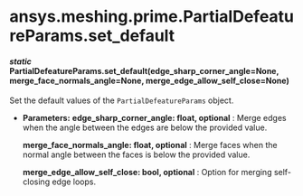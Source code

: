 # ansys.meshing.prime.PartialDefeatureParams.set_default



#### *static* PartialDefeatureParams.set_default(edge_sharp_corner_angle=None, merge_face_normals_angle=None, merge_edge_allow_self_close=None)

Set the default values of the `PartialDefeatureParams` object.

* **Parameters:**
  **edge_sharp_corner_angle: float, optional**
  : Merge edges when the angle between the edges are below the provided value.

  **merge_face_normals_angle: float, optional**
  : Merge faces when the normal angle between the faces is below the provided value.

  **merge_edge_allow_self_close: bool, optional**
  : Option for merging self-closing edge loops.

<!-- !! processed by numpydoc !! -->
